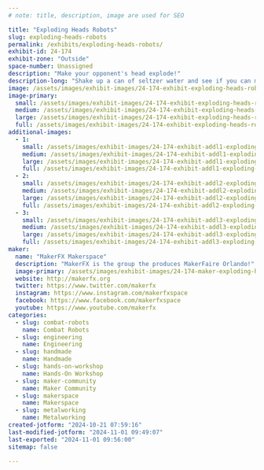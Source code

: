 ```yaml
---
# note: title, description, image are used for SEO

title: "Exploding Heads Robots"
slug: exploding-heads-robots
permalink: /exhibits/exploding-heads-robots/
exhibit-id: 24-174
exhibit-zone: "Outside"
space-number: Unassigned
description: "Make your opponent's head explode!"
description-long: "Shake up a can of seltzer water and see if you can make your opponent's head explode first!"
image: /assets/images/exhibit-images/24-174-exhibit-exploding-heads-robots-img-6098-large.jpg
image-primary: 
  small: /assets/images/exhibit-images/24-174-exhibit-exploding-heads-robots-img-6098-small.jpg
  medium: /assets/images/exhibit-images/24-174-exhibit-exploding-heads-robots-img-6098-medium.jpg
  large: /assets/images/exhibit-images/24-174-exhibit-exploding-heads-robots-img-6098-large.jpg
  full: /assets/images/exhibit-images/24-174-exhibit-exploding-heads-robots-img-6098-full.jpg
additional-images: 
  - 1:
    small: /assets/images/exhibit-images/24-174-exhibit-addl1-exploding-heads-robots-img-6141-small.jpg
    medium: /assets/images/exhibit-images/24-174-exhibit-addl1-exploding-heads-robots-img-6141-medium.jpg
    large: /assets/images/exhibit-images/24-174-exhibit-addl1-exploding-heads-robots-img-6141-large.jpg
    full: /assets/images/exhibit-images/24-174-exhibit-addl1-exploding-heads-robots-img-6141-full.jpg
  - 2:
    small: /assets/images/exhibit-images/24-174-exhibit-addl2-exploding-heads-robots-img-6133-small.jpg
    medium: /assets/images/exhibit-images/24-174-exhibit-addl2-exploding-heads-robots-img-6133-medium.jpg
    large: /assets/images/exhibit-images/24-174-exhibit-addl2-exploding-heads-robots-img-6133-large.jpg
    full: /assets/images/exhibit-images/24-174-exhibit-addl2-exploding-heads-robots-img-6133-full.jpg
  - 3:
    small: /assets/images/exhibit-images/24-174-exhibit-addl3-exploding-heads-robots-img-6125-small.jpg
    medium: /assets/images/exhibit-images/24-174-exhibit-addl3-exploding-heads-robots-img-6125-medium.jpg
    large: /assets/images/exhibit-images/24-174-exhibit-addl3-exploding-heads-robots-img-6125-large.jpg
    full: /assets/images/exhibit-images/24-174-exhibit-addl3-exploding-heads-robots-img-6125-full.jpg
maker: 
  name: "MakerFX Makerspace"
  description: "MakerFX is the group the produces MakerFaire Orlando!"
  image-primary: /assets/images/exhibit-images/24-174-maker-exploding-heads-robots-download-medium.png
  website: http://makerfx.org
  twitter: https://www.twitter.com/makerfx
  instagram: https://www.instagram.com/makerfxspace
  facebook: https://www.facebook.com/makerfxspace
  youtube: https://www.youtube.com/makerfx
categories: 
  - slug: combat-robots
    name: Combat Robots
  - slug: engineering
    name: Engineering
  - slug: handmade
    name: Handmade
  - slug: hands-on-workshop
    name: Hands-On Workshop
  - slug: maker-community
    name: Maker Community
  - slug: makerspace
    name: Makerspace
  - slug: metalworking
    name: Metalworking
created-jotform: "2024-10-21 07:59:16"
last-modified-jotform: "2024-11-01 09:49:07"
last-exported: "2024-11-01 09:56:00"
sitemap: false

---
```

